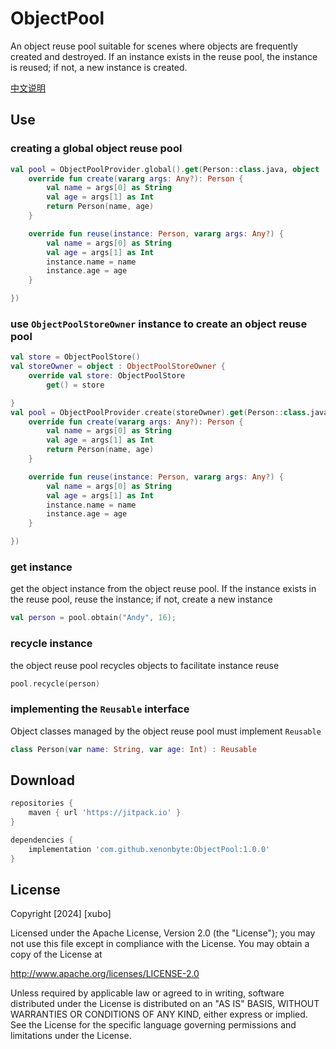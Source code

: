 # ObjectPool

An object reuse pool suitable for scenes where objects are frequently created and destroyed. If an instance exists in the reuse pool, the instance is reused; if not, a new instance is created.

[中文说明](README-zh.md)

## Use

### creating a global object reuse pool
```kotlin
val pool = ObjectPoolProvider.global().get(Person::class.java, object : ObjectFactory<Person> {
    override fun create(vararg args: Any?): Person {
        val name = args[0] as String
        val age = args[1] as Int
        return Person(name, age)
    }

    override fun reuse(instance: Person, vararg args: Any?) {
        val name = args[0] as String
        val age = args[1] as Int
        instance.name = name
        instance.age = age
    }

})
```

### use `ObjectPoolStoreOwner` instance to create an object reuse pool
```kotlin
val store = ObjectPoolStore()
val storeOwner = object : ObjectPoolStoreOwner {
    override val store: ObjectPoolStore
        get() = store

}
val pool = ObjectPoolProvider.create(storeOwner).get(Person::class.java, object : ObjectFactory<Person> {
    override fun create(vararg args: Any?): Person {
        val name = args[0] as String
        val age = args[1] as Int
        return Person(name, age)
    }

    override fun reuse(instance: Person, vararg args: Any?) {
        val name = args[0] as String
        val age = args[1] as Int
        instance.name = name
        instance.age = age
    }

})
```

### get instance
get the object instance from the object reuse pool. If the instance exists in the reuse pool, reuse the instance; if not, create a new instance
```kotlin
val person = pool.obtain("Andy", 16);
```
### recycle instance
the object reuse pool recycles objects to facilitate instance reuse
```kotlin
pool.recycle(person)
```
### implementing the `Reusable` interface
Object classes managed by the object reuse pool must implement `Reusable`
```kotlin
class Person(var name: String, var age: Int) : Reusable
```


## Download
```groovy
repositories {
    maven { url 'https://jitpack.io' }
}

dependencies {
    implementation 'com.github.xenonbyte:ObjectPool:1.0.0'
}
```

## License
Copyright [2024] [xubo]

Licensed under the Apache License, Version 2.0 (the "License");
you may not use this file except in compliance with the License.
You may obtain a copy of the License at

http://www.apache.org/licenses/LICENSE-2.0

Unless required by applicable law or agreed to in writing, software
distributed under the License is distributed on an "AS IS" BASIS,
WITHOUT WARRANTIES OR CONDITIONS OF ANY KIND, either express or implied.
See the License for the specific language governing permissions and
limitations under the License.
